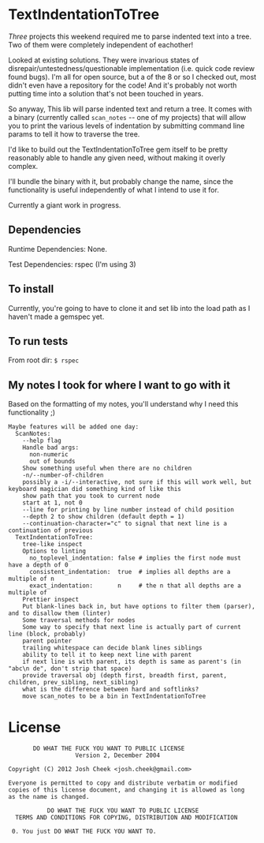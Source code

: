 # TextIndentationToTree

*Three* projects this weekend required me to parse indented text into a tree.
Two of them were completely independent of eachother!

Looked at existing solutions.
They were invarious states of disrepair/untestedness/questionable
implementation (i.e. quick code review found bugs).
I'm all for open source, but a of the 8 or so I checked out,
most didn't even have a repository for the code!
And it's probably not worth putting time into a solution that's
not been touched in years.

So anyway, This lib will parse indented text and return a tree.
It comes with a binary (currently called `scan_notes` -- one of my projects)
that will allow you to print the various levels of indentation
by submitting command line params to tell it how to traverse the tree.

I'd like to build out the TextIndentationToTree gem itself to be
pretty reasonably able to handle any given need, without making
it overly complex.

I'll bundle the binary with it, but probably change the name, since
the functionality is useful independently of what I intend to use it for.

Currently a giant work in progress.

## Dependencies

Runtime Dependencies: None.

Test Dependencies: rspec (I'm using 3)

## To install

Currently, you're going to have to clone it and set lib into the load path as I haven't made a gemspec yet.

## To run tests

From root dir: `$ rspec`

## My notes I took for where I want to go with it

Based on the formatting of my notes, you'll understand why I need this functionality ;)

```
Maybe features will be added one day:
  ScanNotes:
    --help flag
    Handle bad args:
      non-numeric
      out of bounds
    Show something useful when there are no children
    -n/--number-of-children
    possibly a -i/--interactive, not sure if this will work well, but keyboard magician did something kind of like this
    show path that you took to current node
    start at 1, not 0
    --line for printing by line number instead of child position
    --depth 2 to show children (default depth = 1)
    --continuation-character="c" to signal that next line is a continuation of previous
  TextIndentationToTree:
    tree-like inspect
    Options to linting
      no_toplevel_indentation: false # implies the first node must have a depth of 0
      consistent_indentation:  true  # implies all depths are a multiple of n
      exact_indentation:       n     # the n that all depths are a multiple of
    Prettier inspect
    Put blank-lines back in, but have options to filter them (parser), and to disallow them (linter)
    Some traversal methods for nodes
    Some way to specify that next line is actually part of current line (block, probably)
    parent pointer
    trailing whitespace can decide blank lines siblings
    ability to tell it to keep next line with parent
    if next line is with parent, its depth is same as parent's (in "abc\n de", don't strip that space)
    provide traversal obj (depth first, breadth first, parent, children, prev_sibling, next_sibling)
    what is the difference between hard and softlinks?
    move scan_notes to be a bin in TextIndentationToTree
```

License
=======

           DO WHAT THE FUCK YOU WANT TO PUBLIC LICENSE
                       Version 2, December 2004

    Copyright (C) 2012 Josh Cheek <josh.cheek@gmail.com>

    Everyone is permitted to copy and distribute verbatim or modified
    copies of this license document, and changing it is allowed as long
    as the name is changed.

               DO WHAT THE FUCK YOU WANT TO PUBLIC LICENSE
      TERMS AND CONDITIONS FOR COPYING, DISTRIBUTION AND MODIFICATION

     0. You just DO WHAT THE FUCK YOU WANT TO.

